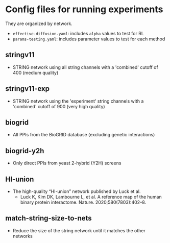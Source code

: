 # Config files for running experiments
They are organized by network.
- `effective-diffusion.yaml`: includes `alpha` values to test for RL
- `params-testing.yaml`: includes parameter values to test for each method

## stringv11
- STRING network using all string channels with a 'combined' cutoff of 400 (medium quality)

## stringv11-exp
- STRING network using the 'experiment' string channels with a 'combined' cutoff of 900 (very high quality)

## biogrid  
- All PPIs from the BioGRID database (excluding genetic interactions)

## biogrid-y2h
- Only direct PPIs from yeast 2-hybrid (Y2H) screens 

## HI-union  
- The high-quality “HI-union” network published by Luck et al.
  - Luck K, Kim DK, Lambourne L, et al.  A reference map of the human binary protein interactome. Nature. 2020;580(7803):402–8.

## match-string-size-to-nets
- Reduce the size of the string network until it matches the other networks

